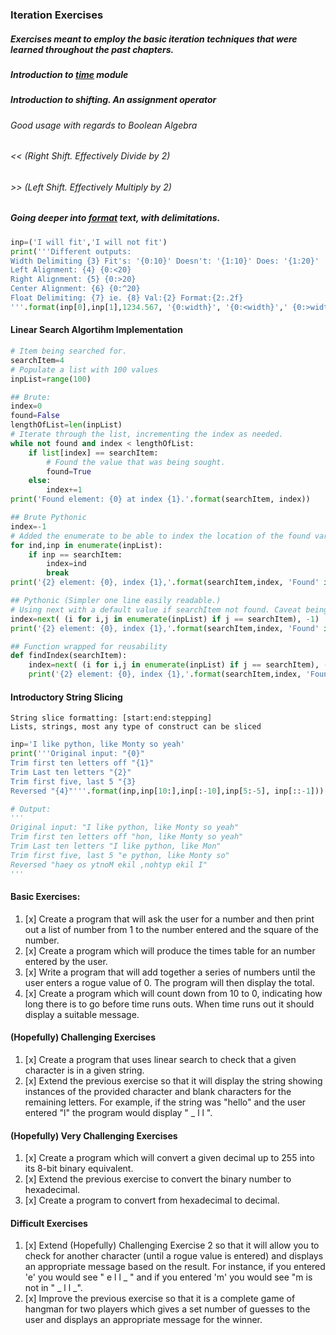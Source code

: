 ### Iteration Exercises

##### Exercises meant to employ the basic iteration techniques that were learned throughout the past chapters.
#####  Introduction to [time](https://docs.python.org/3/library/time.html) module
##### Introduction to shifting. An assignment operator
###### Good usage with regards to Boolean Algebra
###### << (Right Shift. Effectively Divide by 2)
###### >> (Left Shift. Effectively Multiply by 2)
##### Going deeper into [format](https://docs.python.org/3/library/functions.html?highlight=format#format) text, with delimitations.
```python
inp=('I will fit','I will not fit')
print('''Different outputs:                                    
Width Delimiting {3} Fit's: '{0:10}' Doesn't: '{1:10}' Does: '{1:20}'
Left Alignment: {4} {0:<20}
Right Alignment: {5} {0:>20}
Center Alignment: {6} {0:^20}
Float Delimiting: {7} ie. {8} Val:{2} Format:{2:.2f}
'''.format(inp[0],inp[1],1234.567, '{0:width}', '{0:<width}',' {0:>width}','{0:^width}','{0:spacesBefore.spacesAfter(formatSpecifier)}','{0:.2f}' ))
```

#### Linear Search Algortihm Implementation
```python
# Item being searched for.
searchItem=4
# Populate a list with 100 values
inpList=range(100)

## Brute:
index=0
found=False
lengthOfList=len(inpList)
# Iterate through the list, incrementing the index as needed.
while not found and index < lengthOfList:
    if list[index] == searchItem:
        # Found the value that was being sought.
        found=True
    else:
        index+=1
print('Found element: {0} at index {1}.'.format(searchItem, index))

## Brute Pythonic
index=-1
# Added the enumerate to be able to index the location of the found variable. 
for ind,inp in enumerate(inpList):
    if inp == searchItem:
        index=ind
        break
print('{2} element: {0}, index {1},'.format(searchItem,index, 'Found' if index != -1 else 'Could not find'))

## Pythonic (Simpler one line easily readable.)
# Using next with a default value if searchItem not found. Caveat being, only one instance is dealt with.
index=next( (i for i,j in enumerate(inpList) if j == searchItem), -1)
print('{2} element: {0}, index {1},'.format(searchItem,index, 'Found' if index != -1 else 'Could not find'))

## Function wrapped for reusability
def findIndex(searchItem):
    index=next( (i for i,j in enumerate(inpList) if j == searchItem), -1)
    print('{2} element: {0}, index {1},'.format(searchItem,index, 'Found' if index != -1 else 'Could not find'))
```

#### Introductory String Slicing
    String slice formatting: [start:end:stepping]
    Lists, strings, most any type of construct can be sliced
```python
inp='I like python, like Monty so yeah'
print('''Original input: "{0}"
Trim first ten letters off "{1}"
Trim Last ten letters "{2}"
Trim first five, last 5 "{3}
Reversed "{4}"'''.format(inp,inp[10:],inp[:-10],inp[5:-5], inp[::-1]))

# Output:
'''
Original input: "I like python, like Monty so yeah"
Trim first ten letters off "hon, like Monty so yeah"
Trim Last ten letters "I like python, like Mon"
Trim first five, last 5 "e python, like Monty so"
Reversed "haey os ytnoM ekil ,nohtyp ekil I"
'''
```

#### Basic Exercises:
1. [x] Create a program that will ask the user for a number and then print out a list of number from 1 to the number entered and the square of the number.
2. [x] Create a program which will produce the times table for an number entered by the user.
3. [x] Write a program that will add together a series of numbers until the user enters a rogue value of 0. The program will then display the total.
4. [x] Create a program which will count down from 10 to 0, indicating how long there is to go before time runs outs. When time runs out it should display a suitable message.

#### (Hopefully) Challenging Exercises
1. [x] Create a program that uses linear search to check that a given character is in a given string.
2. [x] Extend the previous exercise so that it will display the string showing instances of the provided character and blank characters for the remaining letters. For example, if the string was "hello" and the user entered "l" the program would display " _ l l ".

#### (Hopefully) Very Challenging Exercises
1. [x] Create a program which will convert a given decimal up to 255 into its 8-bit binary equivalent.
2. [x] Extend the previous exercise to convert the binary number to hexadecimal.
3. [x] Create a program to convert from hexadecimal to decimal.

#### Difficult Exercises
1. [x] Extend (Hopefully) Challenging Exercise 2 so that it will allow you to check for another character (until a rogue value is entered) and displays an appropriate message based on the result. For instance, if you entered 'e' you would see " e l l _ " and if you entered 'm' you would see "m is not in " _ l l _".
2. [x] Improve the previous exercise so that it is a complete game of hangman for two players which gives a set number of guesses to the user and displays an appropriate message for the winner.